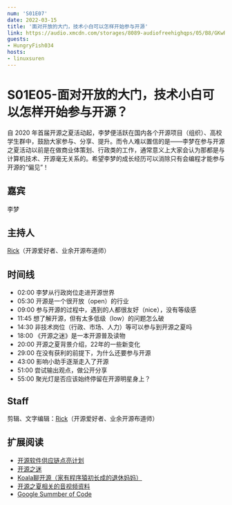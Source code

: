 ```yaml
---
num: 'S01E07'
date: 2022-03-15
title: '面对开放的大门，技术小白可以怎样开始参与开源'
link: https://audio.xmcdn.com/storages/8089-audiofreehighqps/05/B8/GKwRIRwGBfcpACAAAAEqKNGu.mp3
guests:
- HungryFish034
hosts:
- linuxsuren
---
```


# S01E05-面对开放的大门，技术小白可以怎样开始参与开源？
自 2020 年首届开源之夏活动起，李梦便活跃在国内各个开源项目（组织）、高校学生群中，鼓励大家参与、分享、提升。而令人难以置信的是——李梦在参与开源之夏活动以前是在做商业体策划、行政类的工作，通常意义上大家会认为那都是与计算机技术、开源毫无关系的。希望李梦的成长经历可以消除只有会编程才能参与开源的“偏见”！

## 嘉宾
李梦

## 主持人
[Rick](https://github.com/linuxsuren)（开源爱好者、业余开源布道师）

## 时间线
* 02:00 李梦从行政岗位走进开源世界
* 05:30 开源是一个很开放（open）的行业
* 09:00 参与开源的过程中，遇到的人都很友好（nice），没有等级感
* 11:45 想了解开源，但有太多低级（low）的问题怎么破
* 14:30 非技术岗位（行政、市场、人力）等可以参与到开源之夏吗 
* 18:00 《开源之迷》是一本开源普及读物
* 20:00 开源之夏背景介绍，22年的一些新变化
* 29:00 在没有获利的前提下，为什么还要参与开源
* 43:00 影响小助手逐渐走入了开源
* 51:00 尝试输出观点，做公开分享
* 55:00 聚光灯是否应该始终停留在开源明星身上？

## Staff
剪辑、文字编辑：[Rick](https://github.com/linuxsuren)（开源爱好者、业余开源布道师）

## 扩展阅读
* [开源软件供应链点亮计划](https://summer.iscas.ac.cn/)
* [开源之迷](https://book.douban.com/subject/35716759/)
* [Koala聊开源（家有程序猿初长成的退休妈妈）](https://space.bilibili.com/489667127)
* [开源之夏相关的音视频资料](https://space.bilibili.com/578074510/)
* [Google Summber of Code](https://summerofcode.withgoogle.com/)
